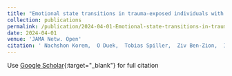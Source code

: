 ```yaml
---
title: "Emotional state transitions in trauma-exposed individuals with and without posttraumatic stress disorder"
collection: publications
permalink: /publication/2024-04-01-Emotional-state-transitions-in-trauma-exposed-individuals-with-and-without-posttraumatic-stress-disorder
date: 2024-04-01
venue: 'JAMA Netw. Open'
citation: ' Nachshon Korem,  O Duek,  Tobias Spiller,  Ziv Ben-Zion,  I Levy,  I Harpaz-Rotem, &quot;Emotional state transitions in trauma-exposed individuals with and without posttraumatic stress disorder.&quot; JAMA Netw. Open, 2024.'
---
```

Use [Google Scholar](https://scholar.google.com/scholar?q=Emotional+state+transitions+in+trauma+exposed+individuals+with+and+without+posttraumatic+stress+disorder){:target="_blank"} for full citation